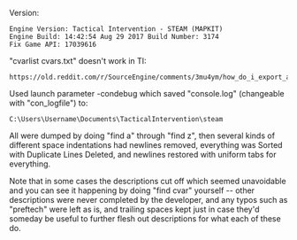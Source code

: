 Version:

	Engine Version: Tactical Intervention - STEAM (MAPKIT)
	Engine Build: 14:42:54 Aug 29 2017 Build Number: 3174
	Fix Game API: 17039616

"cvarlist cvars.txt" doesn't work in TI:

	https://old.reddit.com/r/SourceEngine/comments/3mu4ym/how_do_i_export_a_games_cvar_list_to_a_file_from/

Used launch parameter -condebug which saved "console.log" (changeable with "con_logfile") to:

	C:\Users\Username\Documents\TacticalIntervention\steam

All were dumped by doing "find a" through "find z", then several kinds of different space indentations had newlines removed, everything was Sorted with Duplicate Lines Deleted, and newlines restored with uniform tabs for everything.

Note that in some cases the descriptions cut off which seemed unavoidable and you can see it happening by doing "find cvar" yourself -- other descriptions were never completed by the developer, and any typos such as "preftech" were left as is, and trailing spaces kept just in case they'd someday be useful to further flesh out descriptions for what each of these do.